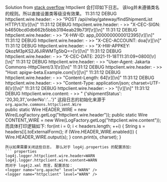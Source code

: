 Solution from [stack overflow](https://stackoverflow.com/questions/4915414/disable-httpclient-logging/49173217#49173217)
httpclient 会打印如下日志。 该log并未遵循类名的规则。所以直接设置类等级没有效果。
11:31:12 DEBUG httpclient.wire.header: - >> "POST /api/relay/gateway/findShipmentList HTTP/1.1[\r][\n]"
11:31:12 DEBUG httpclient.wire.header: - >> "X-CEC-SIGN: b4650bcd0db662b5bbb3194eab29b73f[\r][\n]"
11:31:12 DEBUG httpclient.wire.header: - >> "X-HW-ID: app_0000000000012395[\r][\n]"
11:31:12 DEBUG httpclient.wire.header: - >> "X-CEC-ACCOUNT: doa[\r][\n]"
11:31:12 DEBUG httpclient.wire.header: - >> "X-HW-APPKEY: QkozM3pKS2J6JiRWMTg5bQ==[\r][\n]"
11:31:12 DEBUG httpclient.wire.header: - >> "X-CEC-DATE: 2021-11-18T11:31:09+0800[\r][\n]"
11:31:12 DEBUG httpclient.wire.header: - >> "User-Agent: Jakarta Commons-HttpClient/3.1[\r][\n]"
11:31:12 DEBUG httpclient.wire.header: - >> "Host: apigw-beta.Example.com[\r][\n]"
11:31:12 DEBUG httpclient.wire.header: - >> "Content-Length: 64[\r][\n]"
11:31:12 DEBUG httpclient.wire.header: - >> "Content-Type: application/json; charset=UTF-8[\r][\n]"
11:31:12 DEBUG httpclient.wire.header: - >> "[\r][\n]"
11:31:12 DEBUG httpclient.wire.content: - >> " {'shipmentStatus': '20,30,31','orderNo':'...'}"
这段日志的初始化来源于```org.apache.commons.httpclient.Wire```  
public static Wire HEADER_WIRE = new Wire(LogFactory.getLog("httpclient.wire.header"));
public static Wire CONTENT_WIRE = new Wire(LogFactory.getLog("httpclient.wire.content"));
而具体打印逻辑如下:
        for(int i = 0; i < headers.length; ++i) {
            String s = headers[i].toExternalForm();
            if (Wire.HEADER_WIRE.enabled()) {
                Wire.HEADER_WIRE.output(s);
            }
            conn.print(s, charset);
        }
```          
所以如果需要关闭这些日志， 那么对于 log4j.properties 的配置添加:  
``` properties
log4j.logger.httpclient.wire.header=WARN
log4j.logger.httpclient.wire.content=WARN
而对于 log4j2.xml 而言，配置添加：  
<logger name="org.apache" level="WARN" />
<logger name="httpclient" level="WARN" /> 
